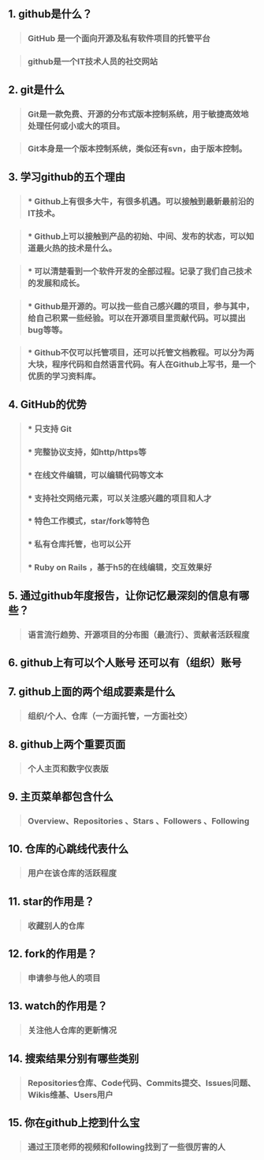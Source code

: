 ## 1. github是什么？

> ### GitHub 是一个面向开源及私有软件项目的托管平台

> ### github是一个IT技术人员的社交网站

## 2. git是什么

> ### Git是一款免费、开源的分布式版本控制系统，用于敏捷高效地处理任何或小或大的项目。

> ### Git本身是一个版本控制系统，类似还有svn，由于版本控制。

## 3. 学习github的五个理由
> ### * Github上有很多大牛，有很多机遇。可以接触到最新最前沿的IT技术。

> ### * Github上可以接触到产品的初始、中间、发布的状态，可以知道最火热的技术是什么。

> ### * 可以清楚看到一个软件开发的全部过程。记录了我们自己技术的发展和成长。

> ### * Github是开源的。可以找一些自己感兴趣的项目，参与其中，给自己积累一些经验。可以在开源项目里贡献代码。可以提出bug等等。

> ### * Github不仅可以托管项目，还可以托管文档教程。可以分为两大块，程序代码和自然语言代码。有人在Github上写书，是一个优质的学习资料库。


## 4. GitHub的优势
> ### * 只支持 Git
> ### * 完整协议支持，如http/https等
> ### * 在线文件编辑，可以编辑代码等文本
> ### * 支持社交网络元素，可以关注感兴趣的项目和人才
> ### * 特色工作模式，star/fork等特色
> ### * 私有仓库托管，也可以公开
> ### * Ruby on Rails ，基于h5的在线编辑，交互效果好

## 5. 通过github年度报告，让你记忆最深刻的信息有哪些？

> ### 语言流行趋势、开源项目的分布图（最流行）、贡献者活跃程度

## 6. github上有可以个人账号 还可以有（组织）账号

## 7. github上面的两个组成要素是什么

> ### 组织/个人、仓库（一方面托管，一方面社交）

## 8. github上两个重要页面

> ### 个人主页和数字仪表版

## 9. 主页菜单都包含什么

> ### Overview、Repositories 、Stars 、Followers 、Following 

## 10. 仓库的心跳线代表什么

> ### 用户在该仓库的活跃程度

## 11. star的作用是？

> ### 收藏别人的仓库

## 12. fork的作用是？

> ### 申请参与他人的项目

## 13. watch的作用是？

> ### 关注他人仓库的更新情况

## 14. 搜索结果分别有哪些类别

> ### Repositories仓库、Code代码、Commits提交、Issues问题、Wikis维基、Users用户

## 15. 你在github上挖到什么宝

> ### 通过王顶老师的视频和following找到了一些很厉害的人
